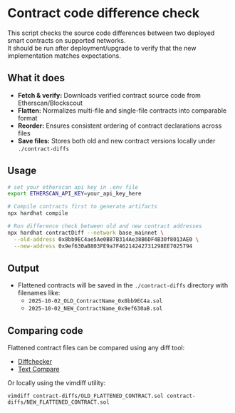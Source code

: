 # Contract code difference check

This script checks the source code differences between two deployed smart contracts on supported networks.  
It should be run after deployment/upgrade to verify that the new implementation matches expectations.

## What it does
- **Fetch & verify:** Downloads verified contract source code from Etherscan/Blockscout
- **Flatten:** Normalizes multi-file and single-file contracts into comparable format
- **Reorder:** Ensures consistent ordering of contract declarations across files
- **Save files:** Stores both old and new contract versions locally under `./contract-diffs`

## Usage
```bash
# set your etherscan api key in .env file
export ETHERSCAN_API_KEY=your_api_key_here

# Compile contracts first to generate artifacts
npx hardhat compile

# Run difference check between old and new contract addresses
npx hardhat contractDiff --network base_mainnet \
  --old-address 0x8bb9EC4ae5Ae0B87B314Ae38B6DF4B30f8013AE0 \
  --new-address 0x9ef630aB803FE9a7F46214242731298EE7025794
```

## Output
- Flattened contracts will be saved in the `./contract-diffs` directory with filenames like:
    - `2025-10-02_OLD_ContractName_0x8bb9EC4a.sol`
    - `2025-10-02_NEW_ContractName_0x9ef630aB.sol`

## Comparing code

Flattened contract files can be compared using any diff tool:
  - [Diffchecker](https://www.diffchecker.com/text-compare/)
  - [Text Compare](https://text-compare.com/)

Or locally using the vimdiff utility:
```
vimdiff contract-diffs/OLD_FLATTENED_CONTRACT.sol contract-diffs/NEW_FLATTENED_CONTRACT.sol
```